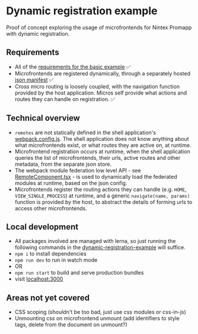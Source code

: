# Dynamic registration example

Proof of concept exploring the usage of microfrontends for Nintex Promapp with dynamic registration.

## Requirements

- All of the [requirements for the basic example](/basic-example/README.md#requirements) ✅
- Microfrontends are registered dynamically, through a separately hosted [json manifest](/dynamic-registration-example/packages/registration-service/public/registrations.json) ✅
- Cross micro routing is loosely coupled, with the navigation function provided by the host application. Micros self provide what actions and routes they can handle on registration. ✅

## Technical overview

- `remotes` are not statically defined in the shell application's [webpack.config.js](/dynamic-registration-example/packages/shell/webpack.config.js). The shell application does not know anything about what microfrontends exist, or what routes they are active on, at runtime.
- Microfrontend registration occurs at runtime, when the shell application queries the list of microfrontends, their urls, active routes and other metadata, from the separate json store.
- The webpack module federation low level API - see [RemoteComponent.tsx](/dynamic-registration-example/packages/shell/src/RemoteComponent.tsx) - is used to dynamically load the federated modules at runtime, based on the json config.
- Microfrontends register the routing actions they can handle (e.g. `HOME`, `VIEW_SINGLE_PROCESS`) at runtime, and a generic `navigate(name, params)` function is provided by the host, to abstract the details of forming urls to access other microfrontends.

## Local development

- All packages involved are managed with lerna, so just running the following commands in the [dynamic-registration-example](/dynamic-registration-example/) will suffice.
- `npm i` to install dependencies
- `npm run dev` to run in watch mode
- OR
- `npm run start` to build and serve production bundles
- visit [localhost:3000](http://localhost:3000)

## Areas not yet covered

- CSS scoping (shouldn't be too bad, just use css modules or css-in-js)
- Unmounting css on microfrontend unmount (add identifiers to style tags, delete from the document on unmount?)
